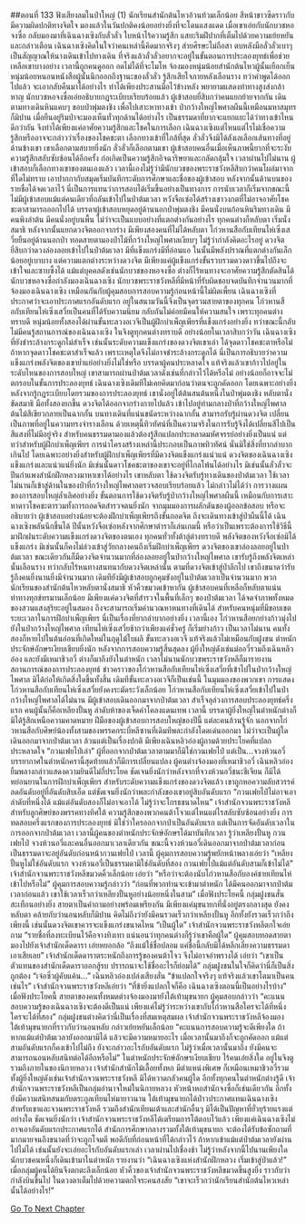 ##ตอนที่ 133 ฟังเสียงลมในป่าใหญ่ (1)
นักเรียนสำนักต้นไหวอ้วนท้วมเล็กน้อย สีหน้าขาวซีดราวกับมีความผิดปกติทางจิตใจ มองแล้วในวันปกติคงน้อยอย่างยิ่งที่จะโดนแสงแดด เมื่อเขาเอ่ยกับนักบวชหอจงซื่อ กลับมองมาที่เฉินฉางเซิงกับลั่วลั่ว ใบหน้าไร้ความรู้สึก แสยะริมฝีปากที่เต็มไปด้วยความเย้ยหยันและกล่าวเตือน
เฉินฉางเซิงคิดในใจว่าคนเหล่านี้คิดมากจริงๆ ส่ายศีรษะไม่ถือสา ตบหลังมือลั่วลั่วเบาๆ เป็นสัญญาณให้นางเดินเข้าไปทางเดิน
ที่จริงแล้วลั่วลั่วอยากจะอยู่ในขั้นตอนการประลองยุทธ์เพื่อช่วยเหลือเขาบางอย่าง เวลานี้ถูกคนดูออก อดไม่ได้ที่จะโมโห จ้องมองหนุ่มน้อยสำนักต้นไหวผู้นั้นเยือกเย็น หนุ่มน้อยหนอนหนังสือผู้นั้นนึกออกถึงฐานะของลั่วลั่ว รู้สึกเสียใจภายหลังเลือนราง ทว่าคำพูดได้ออกไปแล้ว จะเอากลับคืนมาได้อย่างไร ทำได้เพียงประสานมือไว้ข้างหลัง พยายามแสดงท่าทางสูงส่งกล้าหาญ
นักบวชหอจงซื่อเอ่ยอธิบายกฎระเบียบเรียบร้อยแล้ว ผู้เข้าสอบยี่สิบกว่าคนแยกย้ายจากกัน เดินตามทางเดินหินแคบๆ ขอบป่าพุ่มตงชิง เพื่อไปเสาะหาทางเข้า ป่ากว้างใหญ่ไพศาลผืนนี้เหมือนมหาสมุทรก็มิปาน เมื่อยืนอยู่ริมป่าจะมองเห็นทั่วทุกด้านได้อย่างไร เป็นธรรมดาที่ยากจะแยกแยะได้ว่าทางเข้าไหนดีกว่ากัน จึงทำได้เพียงแค่อาศัยความรู้สึกและโชคในการเลือก
เฉินฉางเซิงแต่ไหนแต่ไรไม่เชื่อความรู้สึกหรืออาจจะกล่าวว่าเรื่องของโชคชะตา เลือกทางเข้าที่ใกล้ที่สุด ลั่วลั่วจึงมิได้ลังเลเลือกเส้นทางที่อยู่ด้านข้างเขา เขาเลือกตามสบายยิ่งนัก ลั่วลั่วก็เลือกตามเขา ผู้เข้าสอบคนอื่นเมื่อเห็นภาพนี้ยากที่จะระงับความรู้สึกสลับซับซ้อนได้อีกครั้ง ก่อเกิดเป็นความรู้สึกอิจฉาริษยาและกลัดกลุ้มใจ
เวลาผ่านไปไม่นาน ผู้เข้าสอบก็เลือกทางเขาของตนเองแล้ว เวลานี้เองไม่รู้ว่ามีนักบวชของพระราชวังหลีสิบกว่าคนโผล่มาจากที่ใดไม่ทราบ เอาปากกากับสมุดเริ่มบันทึกระดับการศึกษาและชื่อของผู้เข้าสอบ หลังจากนั้นด้านบนของรายชื่อได้จดเวลาไว้ นี่เป็นการแทนว่าการสอบได้เริ่มขึ้นอย่างเป็นทางการ การนับเวลาก็เริ่มจากขณะนี้
ไม่มีผู้เข้าสอบแม้แต่คนเดียวที่ถลันเข้าไปในป่าต้มเวลา หวังจือเซ่อได้สร้างเขาวงกตที่ไม่อาจอาศัยโชคชะตาสามารถออกไปได้
บรรดาผู้เข้าสอบหยุดอยู่ด้านนอกป่าพุ่มตงชิง มีคนนั่งบนก้อนหินริมทางเดิน มีคนพิงลำต้น มีคนนั่งอยู่บนพื้น ไม่ว่าจะเป็นแบบอย่างที่แตกต่างกันอย่างไร ทุกคนต่างก็หลับตา เริ่มนั่งสมาธิ หลังจากนั้นแยกดวงจิตออกจากร่าง
มีเพียงสองคนที่ไม่ได้หลับตา
โก่วหานสือกับเทียนไห่เซิ่งเสวี่ยยืนอยู่ด้านนอกป่า ทอดสายตามองป่าไม้ที่กว้างใหญ่ไพศาลเงียบๆ ไม่รู้ว่ากำลังคิดอะไรอยู่
ดวงจิตยี่สิบกว่าดวงล่องลอยเข้าไปในป่าต้มเวลา มีที่แข็งแกร่งมีที่อ่อนแอ ในนั้นมีพลังปราณที่แตกต่างกันเล็กน้อยอยู่เบาบาง แต่ความแตกต่างระหว่างดวงจิต มีเพียงแค่ผู้แข็งแกร่งขั้นรวบรวมดวงดาวขึ้นไปถึงจะเข้าใจและซาบซึ้งได้ แม้แต่บุคคลดังเช่นนักบวชของหอจงซื่อ ต่างก็ไร้หนทางจะอาศัยความรู้สึกตัดสินได้
นักบวชหอจงซื่อกำลังมองเฉินฉางเซิง นักบวชพระราชวังหลีที่มีหน้าที่รับผิดชอบจดบันทึกจำนวนมากที่จ้องมองเฉินฉางเซิง เหมือนกันกับผู้คุมสอบการสอบความรู้ก่อนหน้านี้ไม่ผิดเพี้ยน
เฉินฉางเซิงที่ประกาศว่าจะเอาประกาศแรกอันดับแรก อยู่ในสนามวันนี้จึงเป็นจุดรวมสายตาของทุกคน โก่วหานสือกับเทียนไห่เซิ่งเสวี่ยเป็นคนที่ได้รับความนิยม กลับกันไม่ค่อยมีคนให้ความสนใจ เพราะทุกคนต่างทราบดี หนุ่มน้อยทั้งสองได้ผ่านขั้นทะลวงอเวจีเป็นผู้ฝึกบำเพ็ญเพียรที่แข็งแกร่งอย่างยิ่ง ทว่าขณะนี้กลับไม่มีคนรู้สถานการณ์ของเฉินฉางเซิง
ในจิงตูทุกคนต่างทราบดี อย่างน้อยในเวลาสิบกว่าวัน เฉินฉางเซิงที่ยังชำระล้างกระดูกไม่สำเร็จ เช่นนั้นระดับความแข็งแกร่งของดวงจิตเขาเล่า ได้จุดดาวโชคชะตาหรือไม่ ถ้าหากจุดดาวโชคชะตาสำเร็จแล้ว เพราะเหตุใดจึงไม่อาจชำระล้างกระดูกได้ นี่เป็นการอธิบายว่าความแข็งแกร่งพลังจิตของเขาย่ำแย่อย่างยิ่งไม่ใช่หรือ
บรรดาผู้คนประหลาดใจ แท้จริงแล้วเขาก้าวไปอยู่ในระดับไหนของการสอบใหญ่ เขาสามารถผ่านป่าต้มเวลาดังเช่นที่กล่าวไว้ได้หรือไม่ อย่างน้อยก็อาจจะไม่ตกรอบในขั้นการประลองยุทธ์
เฉินฉางเซิงเดิมทีไม่เคยคิดมาก่อนว่าตนจะถูกคัดออก โดยเฉพาะอย่างยิ่งหลังจากรู้กฎระเบียบโดยรวมของการประลองยุทธ์
เขานั่งอยู่ใต้ต้นสนต้นหนึ่งในป่าพุ่มตงชิง หลับตานั่งขัดสมาธิ มือทั้งสองยกขึ้น ดวงจิตได้ออกจากร่างกายไปแล้ว เข้าไปอยู่ท่ามกลางป่าที่กว้างใหญ่ไพศาล
ต้นไม้สีเขียวกลายเป็นฉากกั้น บนทางเดินที่แน่นขนัดระหว่างฉากกั้น สามารถรับรู้ผ่านดวงจิต เปลี่ยนเป็นภาพที่อยู่ในความทรงจำรางเลือน ด้วยเหตุนี้ทิวทัศน์ที่เป็นความจริงในการรับรู้จึงได้เปลี่ยนสีไปเป็นสีแสงที่ไม่มีอยู่จริง สำหรับคนธรรมดามองแล้วต้องรู้สึกแปลกประหลาดมหัศจรรย์อย่างยิ่งเป็นแน่ แต่ทว่าสำหรับผู้ฝึกบำเพ็ญเพียร การนำโครงสร้างเหล่านี้ประกอบเป็นภาพทิวทัศน์ นั่นมิใช่สิ่งที่ยากลำบากเกินไป
โดยเฉพาะอย่างยิ่งสำหรับผู้ฝึกบำเพ็ญเพียรที่มีดวงจิตแข็งแกร่งแน่วแน่
ดวงจิตของเฉินฉางเซิงแข็งแกร่งและแน่วแน่ยิ่งนัก มิเช่นนั้นดาวโชคชะตาของเขาจะอยู่ที่ไกลโพ้นได้อย่างไร มิเช่นนั้นลั่วลั่วจะปีนกำแพงสำนักฝึกหลวงมาหาเขาได้อย่างไร
เขาหลับตา ใช้ดวงจิตรับรู้ทางเดินของป่าต้มเวลา ใช้เวลาไม่นานก็เข้าสู่ด้านในของป่าที่กว้างใหญ่ไพศาลตรวจสอบเรียบร้อยแล้ว
ไม่กล่าวไม่ได้ว่า การวางแผนของการสอบใหญ่ล้ำเลิศอย่างยิ่ง ขั้นตอนการใช้ดวงจิตรับรู้ป่ากว้างใหญ่ไพศาลผืนนี้ เหมือนกับการเสาะหาดาวโชคชะตารวมทั้งการถอดจิตสำรวจตนยิ่งนัก จากมุมมองการผลักดันของผู้ออกข้อสอบ หรือจะอธิบายว่า ผู้เข้าสอบอย่างน้อยจะต้องฝึกบำเพ็ญเพียรถึงขั้นถอดจิต ถึงจะเดินทางเข้าสู่ป่าผืนนี้ได้
เฉินฉางเซิงพลันนึกขึ้นได้ ปีนั้นหวังจือเซ่อหลังจากศึกษาตำราก็เล่นเกมนี้ หรือว่าเป็นเพราะต้องการใช้วิธีนี้มาฝึกฝนระดับความแข็งแกร่งดวงจิตของตนเอง ทุกคนทั่วทั้งต้าลู่ต่างทราบดี พลังจิตของหวังจือเซ่อมิได้แข็งแกร่ง มิเช่นนั้นก็คงไม่ล่วงเข้าสู่วัยกลางคนถึงเริ่มฝึกบำเพ็ญเพียร
ดวงจิตของเขาล่องลอยอยู่ในป่าต้มเวลา ขณะเดียวกันก็มีดวงจิตจำนวนมากที่ล่องลอยอยู่ในป่ากว้างใหญ่ไพศาล เขารับรู้ถึงพลังจิตเหล่านั้นเลือนราง ทว่ากลับไร้หนทางสนทนากับดวงจิตเหล่านั้น ตามที่ดวงจิตเข้าสู่ป่าลึกไป เขาถึงขนาดว่ารับรู้ถึงคนยิ่งนานยิ่งมีจำนวนมาก เดิมทียังมีผู้เข้าสอบถูกคุมขังอยู่ในป่าต้มเวลาเป็นจำนวนมาก
พวกนักเรียนของสำนักต้นไหวหลับตานั่งสมาธิ หัวคิ้วขมวดเข้าหากัน ผู้เข้าสอบคนที่เหลือก็หลับตาแน่น ท่าทางทุกข์ทรมานเล็กน้อย มีเพียงแค่ดวงจิตที่สำรวจในพื้นที่เล็กๆ ของป่าต้มเวลา ได้จดจำภาพทั้งหมดของสวนแสงสุริยะอยู่ในสมอง ถึงจะสามารถเริ่มคำนวณหาหนทางที่เดินได้ สำหรับคนหนุ่มที่มีขอบเขตระยะเวลาในการฝึกบำเพ็ญเพียร นี่เป็นเรื่องที่ยากลำบากอย่างยิ่ง
เวลานี้เอง โก่วหานสือยกย่างก้าวมุ่งไปยังในป่ากว้างใหญ่ไพศาล เทียนไห่เซิ่งเสวี่ยช้ากว่าเพียงแค่ชั่วครู่ ก็เริ่มย่างก้าว เป็นเวลาไม่นาน คนทั้งสองก็หายไปในต้นอ่อนที่เกิดใหม่ในฤดูไม้ใบผลิ
ขั้นทะลวงอเวจี แท้จริงแล้วไม่เหมือนกับฝูงชน
ตำหนักประจักษ์อักษรเงียบเชียบยิ่งนัก
หลังจากการสอบความรู้สิ้นสุดลง ผู้ยิ่งใหญ่ดังเช่นม่ออวี่รวมถึงเฉินหลิวอ๋อง และยังมีเหมาชิวอวี่ ต่างก็มาถึงยังในตำหนัก เวลาไม่นานนักบวชพระราชวังหลีก็มารายงานสถานการณ์ของการประลองยุทธ์ ข่าวคราวของโก่วหานสือกับเทียนไห่เซิ่งเสวี่ยที่เข้าไปในป่ากว้างใหญ่ไพศาล มิได้ก่อให้เกิดสิ่งใดขึ้นทั้งสิ้น เดิมทีขั้นทะลวงอเวจีก็เป็นเช่นนี้ ในมุมมองของพวกเขา การแสดงโก่วหานสือกับเทียนไห่เซิ่งเสวี่ยยังคงระมัดระวังเล็กน้อย
โก่วหานสือกับเทียนไห่เซิ่งเสวี่ยเข้าไปในป่ากว้างใหญ่ไพศาลได้ไม่นาน มีผู้เข้าสอบเดินออกมาจากป่าต้มเวลา สำเร็จลุล่วงการสอบประลองยุทธ์ครึ่งแรก
คนผู้นั้นก็คือเหลียงปั้นหู ลำดับห้าของเจ็ดคำโคลงแดนเทพ
เวลานี้ บรรดาผู้ยิ่งใหญ่ในตำหนักต่างก็มิได้รู้สึกเหนือความคาดหมาย ฝีมือของผู้เข้าสอบการสอบใหญ่ของปีนี้ แต่ละคนล้วนรู้จัก นอกจากโก่วหานสือกับศิษย์น้องทั้งสามของพรรคกระบี่หลีซานที่เดิมทีพละกำลังโดดเด่นออกมา ไม่ว่าจะเป็นผู้ใดเดินออกมาจากป่าต้มเวลา ล้วนแต่เป็นเรื่องปกติ มีเพียงเฉินหลิวอ๋องผู้ถามด้วยประโยคที่แปลกประหลาดใจ “กวนเฟยไป๋เล่า”
ผู้ที่ออกจากป่าต้มเวลาตามมาก็มิใช่กวนเฟยไป๋ แต่เป็น...จวงห้วนอวี่
บรรยากาศในตำหนักครานี้สุดท้ายแล้วก็มีการเปลี่ยนแปลง ผู้คนต่างจ้องมองที่เหมาชิวอวี่ เฉินหลิวอ๋องยิ้มพลางกล่าวแสดงความยินดีไม่กี่ประโยค ชัดเจนยิ่งนักว่าหลังจากที่จวงห้วนอวี่ชนะชีเจียน ก็มิได้หย่อนยานในการฝึกบำเพ็ญเพียร สำหรับระดับความแข็งแกร่งของดวงจิตแล้ว เขาถูกหอความลับสวรรค์ลดอันดับอยู่ที่อันดับสิบเอ็ด แต่ชัดเจนยิ่งนักว่าพละกำลังของเขาอยู่สิบอันดับแรก
“กวนเฟยไป๋ไม่อาจเอาลำดับที่หนึ่งได้ แม้แต่อันดับสองก็ไม่อาจเอาได้ ไม่รู้ว่าจะโกรธขนาดไหน”
เจ้าสำนักจวนพระราชวังหลี สำหรับลูกศิษย์ของพรรคทางทิศใต้ ความรู้สึกของพวกคนต้าโจวแต่ไหนแต่ไรสลับซับซ้อนอย่างยิ่ง
การทดสอบครึ่งแรกของการประลองยุทธ์ มิใช่ว่าใครออกจากป่าเป็นอันดับแรก แต่เป็นการจัดอันดับเวลาในการออกจากป่าต้มเวลา เวลานี้ผู้คนของตำหนักประจักษ์อักษรได้มาบันทึกเวลา รู้ว่าเหลียงปั้นหู กวนเฟยไป๋ จวงห้วนอวี่และคนอื่นออกมาเวลาเดียวกัน ขณะนี้จวงห้วนอวี่เดินออกมาจากป่าต้มเวลาก่อน เป็นธรรมดาจะอยู่อันดับก่อนหน้ากวนเฟยไป๋
เวลานี้ ผู้คุมการสอบความรู้พยักหน้าพลางเอ่ยว่า “เหลียงปั้นหูไม่ใช่อันดับแรก จวงห้วนอวี่เป็นธรรมดามิใช่อันดับที่สอง กวนเฟยไป๋แม้แต่อันดับสามก็เข้าไม่ได้”
เจ้าสำนักจวนพระราชวังหลีขมวดคิ้วเล็กน้อย เอ่ยว่า “หรือว่าจะต้องนับโก่วหานสือกับองค์ชายเทียนไห่เข้าไปหรือไม่”
ผู้คุมการสอบความรู้กล่าวว่า “ก่อนที่พวกท่านจะเข้ามาตำหนัก ได้มีคนออกมาจากป่าต้มเวลาก่อนแล้ว เขาใช้เวลาเร็วกว่าเหลียงปั้นหูอย่างน้อยหนึ่งในสาม”
เมื่อฟังประโยคนี้ กลุ่มฝูงชนสั่นสะเทือนอย่างยิ่ง สายตาเป็นคำถามอย่างพร้อมเพรียงกัน มีเพียงแค่มุขนายกที่นั่งอยู่ตรงกลางสุด ยังคงหลับตา คล้ายกับว่านอนหลับก็มิปาน
คิดไม่ถึงว่ายังมีคนรวดเร็วกว่าเหลียงปั้นหู อีกทั้งยังรวดเร็วกว่าถึงเพียงนี้ เช่นนั้นดวงจิตเขาควรจะแข็งแกร่งขนาดไหน
“เป็นผู้ใด” เจ้าสำนักจวนพระราชวังหลีตกใจเอ่ยถาม
“รายชื่อที่ลงทะเบียนไว้คือจางทิงเทา แน่นอนว่าทุกคนต่างก็รู้ว่าเขาคือผู้ใด”
ผู้คุมสอบทอดสายตามองไปยังเจ้าสำนักเด็ดดารา เอ่ยหยอกล้อ “ถึงแม้ใช้ชื่อปลอม แค่ชื่อนี้กลับมิได้หลีกเลี่ยงความธรรมดาเอาเสียเลย”
เจ้าสำนักเด็ดดาราตระหนักถึงการรู้ของคนต้าโจว จึงไม่อาจอำพรางได้ เอ่ยว่า “เขาเป็นตัวแทนของสำนักเด็ดดาราออกสู้รบ ปรารถนาจะใช้ชื่ออะไรก็ย่อมได้”
กลุ่มฝูงชนในใจก็คิดว่านี่ก็เป็นสิ่งถูกต้อง
“เจ๋อซิ่วผู้คับแค้น...” เฉินหลิวอ๋องเปล่งเสียงลั่น “ข้าแปลกใจจริงๆ แท้จริงแล้วเขาโตมาเป็นคนเช่นไร”
เจ้าสำนักจวนพระราชวังหลีเอ่ยว่า “ที่ข้ายิ่งแปลกใจก็คือ เฉินฉางเซิงตอนนี้เป็นอย่างไรบ้าง”
เมื่อฟังประโยคนี้ สายตาของคนทั้งหมดต่างจ้องมองมายังใต้เท้ามุขนายก
ผู้คุมสอบกล่าวว่า “คะแนนสอบความรู้ของเฉินฉางเซิงจะต้องดีเป็นแน่ เพียงแค่ไม่รู้ว่าระหว่างเขากับโก่วหานสือใครจะได้ที่หนึ่ง ใครจะได้ที่สอง”
กลุ่มฝูงชนต่างคิดว่านี่เป็นเรื่องที่สมเหตุสมผล
เจ้าสำนักจวนพระราชวังหลีจ้องมองใต้เท้ามุขนายกที่ราวกับว่านอนหลับ กล่าวเย้ยหยันเล็กน้อย “คะแนนการสอบความรู้จะดีเพียงใด ถ้าหากแม้แต่ป่าต้มเวลายังออกมามิได้ แล้วจะมีความหมายอะไร เมื่อเวลานั้นมาถึงก็จะถูกคัดออก แม้แต่สามอันดับแรกก็คงเข้าไปไม่ถึง ยังจะกล่าวอะไรกับอันดับแรก ไม่รู้ว่าเมื่อเวลานั้นมาถึง ยังมีคนจะสามารถนอนหลับสนิทต่อได้อีกหรือไม่”
ในตำหนักประจักษ์อักษรเงียบเชียบ ไร้คนเอ่ยสิ่งใด
อยู่ในจิงตูรวมถึงภายในของนิกายหลวง เจ้าสำนักสำนักไม้เลื้อยทั้งหก มีตำแหน่งพิเศษ ก็เหมือนเหมาชิวอวี่รวมทั้งผู้ยิ่งใหญ่ดังเช่นเจ้าสำนักจวนพระราชวังหลี มิได้หวาดกลัวคนผู้ใด อีกทั้งทุกคนในตำหนักต่างรู้ดี เจ้าสำนักจวนพระราชวังหลีเป็นกลุ่มอำนาจใหม่ในนิกายหลวง หัวหน้าหอสำนักจงซื่อก็เช่นเดียวกัน อีกทั้งยังมีความสนิทสนมกับตระกูลเทียนไห่มายาวนาน
ใต้เท้ามุขนายกได้ป่าวประกาศแทนเฉินฉางเซิง สำหรับเขาและจวนพระราชวังหลี รวมถึงสำนักเทียนเต้าและสำนักอื่นๆ มิได้เป็นปัญหาที่ยั่วยุร้ายแรงแต่อย่างใด ชัดเจนยิ่งนักว่า เจ้าสำนักจวนพระราชวังหลีได้เตรียมการโต้ตอบไว้แล้ว เพียงแค่เฉินฉางเซิงไม่อาจเอาอันดับแรกประกาศแรกได้ สำนักการศึกษากลางรวมทั้งใต้เท้ามุขนายก จะต้องได้รับข้อซักถามที่มากมายจนถึงขนาดที่ว่าจะถูกโจมตี
พอดีกับที่ก่อนหน้าที่ได้กล่าวไว้ ถ้าหากเข้าแม้แต่ป่าต้มเวลายังผ่านไปไม่ได้ เช่นนั้นยังจะเอ่ยอะไรกับอันดับแรกเล่า
เวลาผ่านไปเชื่องช้า ไม่รู้ว่าหลังจากนี้ไปนานเพียงใด นักบวชคนหนึ่งก็เดินเข้ามาในตำหนัก รายงานว่า “เฉินฉางเซิงแห่งสำนักฝึกหลวง เริ่มเข้าสู่ป่าแล้ว!”
เมื่อกลุ่มผู้คนได้ยินจึงตกตะลึงเล็กน้อย หัวคิ้วของเจ้าสำนักจวนพระราชวังหลีขมวดขึ้นสูงยิ่ง ราวกับว่ากำลังบินขึ้นไป ในดวงตาเต็มไปด้วยความตกใจระคนสงสัย
“เขาจะเร็วกว่านักเรียนสำนักต้นไหวเหล่านั้นได้อย่างไร!”




[Go To Next Chapter]( ./135.md)